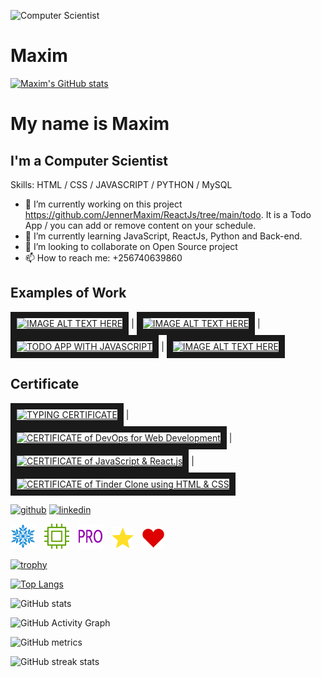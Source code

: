 ![Computer Scientist](https://media.licdn.com/dms/image/D5616AQHrr5lPuLyPAg/profile-displaybackgroundimage-shrink_350_1400/0/1675270520711?e=1686182400&v=beta&t=5Yhbt26PuHCkGm2_e731Ir2IbAkhlE_VaQqSqZR9Uro)

# Maxim

[![Maxim's GitHub stats](https://github-readme-stats.vercel.app/api?username=JennerMaxim)](https://github.com/Jenner-Maxim/github-readme-stats)

# My name is Maxim

## I'm a Computer Scientist

Skills:  HTML / CSS / JAVASCRIPT / PYTHON / MySQL

- 🔭 I’m currently working on this project https://github.com/JennerMaxim/ReactJs/tree/main/todo.
                               It is a Todo App / you can add or remove content on your schedule.
- 🌱 I’m currently learning JavaScript, ReactJs, Python and Back-end.
- 👯 I’m looking to collaborate on Open Source project 
- 📫 How to reach me: +256740639860 

## Examples of Work

<a href="https://maximdoccure.netlify.app/" target="_blank"><img src="https://github.com/JennerMaxim/Doccure/blob/main/chat/assets/img/logo.png" 
alt="IMAGE ALT TEXT HERE" width="240" height="180" border="10" /></a> | <a href="https://maximmovieland.netlify.app/" target="_blank"><img 
src="https://github.com/JennerMaxim/ReactJs/blob/main/movieland/MovieLand.png" alt="IMAGE ALT TEXT HERE" width="240" height="180" border="10" /></a> | <a href="https://todo-app-javascript-maxim.netlify.app/" target="_blank"><img src="https://github.com/JennerMaxim/JennerMaxim/blob/main/todo_app_javascript.png" 
alt="TODO APP WITH JAVASCRIPT" width="240" height="180" border="10" /></a> | <a href="https://www.youtube.com/watch?v=tWyk0lP-q1c" target="_blank"><img src="https://github.com/JennerMaxim/JennerMaxim/blob/main/makewebsiteguide.jpg" 
alt="IMAGE ALT TEXT HERE" width="240" height="180" border="10" /></a>


## Certificate

<a href="https://www.typing.com/apiv1/student/tests/245703276/143290874/certificate?language=en&product_id=typing" target="_blank"><img src="https://github.com/JennerMaxim/JennerMaxim/blob/main/Typing_Biginner.png" alt="TYPING CERTIFICATE" width="240" height="180" border="10" /></a> | <a href="https://cert.devtown.in/verify/1OMbY5" target="_blank"><img src="https://github.com/JennerMaxim/JennerMaxim/blob/main/Google%20Learn%20DevOps%20for%20Web%20Development.png" alt="CERTIFICATE of DevOps for Web Development" width="240" height="180" border="10" /></a> | <a href="https://cert.devtown.in/verify/1UuGJB" target="_blank"><img src="https://github.com/JennerMaxim/JennerMaxim/blob/main/Google%20JavaScript%20%26%20React.js.png" alt="CERTIFICATE of JavaScript & React.js" width="240" height="180" border="10" /></a> | <a href="https://cert.devtown.in/verify/2lPUQu" target="_blank"><img src="https://github.com/JennerMaxim/JennerMaxim/blob/main/DevTown%20Tinder%20Clone%20using%20HTML%20%26%20CSSL.png" alt="CERTIFICATE of Tinder Clone using HTML & CSS" width="240" height="180" border="10" /></a>


[<img src='https://cdn.jsdelivr.net/npm/simple-icons@3.0.1/icons/github.svg' alt='github' height='40'>](https://github.com/JennerMaxim)  [<img src='https://cdn.jsdelivr.net/npm/simple-icons@3.0.1/icons/linkedin.svg' alt='linkedin' height='40'>](https://www.linkedin.com/in/kagheni-maximillien-b11051251/)  

<a href='https://archiveprogram.github.com/'><img src='https://raw.githubusercontent.com/acervenky/animated-github-badges/master/assets/acbadge.gif' width='40' height='40'></a> <a href='https://docs.github.com/en/developers'><img src='https://raw.githubusercontent.com/acervenky/animated-github-badges/master/assets/devbadge.gif' width='40' height='40'></a> <a href='https://github.com/pricing'><img src='https://raw.githubusercontent.com/acervenky/animated-github-badges/master/assets/pro.gif' width='40' height='40'></a> <a href='https://stars.github.com/'><img src='https://raw.githubusercontent.com/acervenky/animated-github-badges/master/assets/starbadge.gif' width='35' height='35'></a> <a href='https://docs.github.com/en/github/supporting-the-open-source-community-with-github-sponsors'><img src='https://raw.githubusercontent.com/acervenky/animated-github-badges/master/assets/sponsorbadge.gif' width='35' height='35'></a> 

[![trophy](https://github-profile-trophy.vercel.app/?username=JennerMaxim)](https://github.com/ryo-ma/github-profile-trophy)

[![Top Langs](https://github-readme-stats.vercel.app/api/top-langs/?username=JennerMaxim)](https://github.com/anuraghazra/github-readme-stats)

![GitHub stats](https://github-readme-stats.vercel.app/api?username=JennerMaxim&show_icons=true)  

![GitHub Activity Graph](https://activity-graph.herokuapp.com/graph?username=JennerMaxim)  

![GitHub metrics](https://metrics.lecoq.io/JennerMaxim)  

![GitHub streak stats](https://streak-stats.demolab.com/?user=JennerMaxim)  

